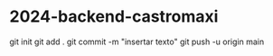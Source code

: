# 2024-backend-castromaxi

git init
git add .
git commit -m "insertar texto"
git push -u origin main